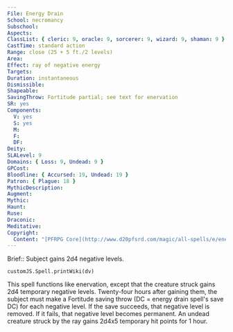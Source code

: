 ```yaml
---
File: Energy Drain
School: necromancy
Subschool: 
Aspects: 
ClassList: { cleric: 9, oracle: 9, sorcerer: 9, wizard: 9, shaman: 9 }
CastTime: standard action
Range: close (25 + 5 ft./2 levels)
Area: 
Effect: ray of negative energy
Targets: 
Duration: instantaneous
Dismissible: 
Shapeable: 
SavingThrow: Fortitude partial; see text for enervation
SR: yes
Components:
  V: yes
  S: yes
  M: 
  F: 
  DF: 
Deity: 
SLALevel: 9
Domains: { Loss: 9, Undead: 9 }
GPCost: 
Bloodline: { Accursed: 19, Undead: 19 }
Patron: { Plague: 18 }
MythicDescription: 
Augment: 
Mythic: 
Haunt: 
Ruse: 
Draconic: 
Meditative: 
Copyright:
  Content: "[PFRPG Core](http://www.d20pfsrd.com/magic/all-spells/e/energy-drain)"
---
```

Brief:: Subject gains 2d4 negative levels.

```dataviewjs
customJS.Spell.printWiki(dv)
```

This spell functions like enervation, except that the creature struck gains 2d4 temporary negative levels. Twenty-four hours after gaining them, the subject must make a Fortitude saving throw (DC = energy drain spell's save DC) for each negative level. If the save succeeds, that negative level is removed. If it fails, that negative level becomes permanent. An undead creature struck by the ray gains 2d4x5 temporary hit points for 1 hour.

